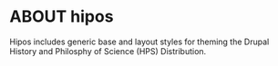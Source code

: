 # ABOUT hipos

Hipos includes generic base and layout styles for theming the Drupal History and
Philosphy of Science (HPS) Distribution.

